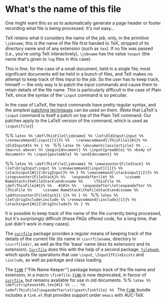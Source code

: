 # What's the name of this file

One might want this so as to automatically generate a page header or
footer recording what file is being processed.  It's not easy&hellip;

TeX retains what it considers the name of the _job_, only, in
the primitive `\jobname`; this is the name of the file first
handed to TeX, stripped of its directory name and of any extension
(such as `tex`).  If no file was passed (i.e., you're using
TeX interactively), `\jobname` has the value `texput`
(the name that's given to `log` files in this case).

This is fine, for the case of a small document, held in a single file;
most significant documents will be held in a bunch of files, and
TeX makes no attempt to keep track of files input to the
_job_.  So the user has to keep track, himself&nbsp;&mdash; the only way
is to patch the input commands and cause them to retain details of the
file name.  This is particularly difficult in the case of Plain TeX,
since the syntax of the `\input` command is so peculiar.

In the case of LaTeX, the input commands have pretty regular
syntax, and the simplest [patching techniques](./FAQ-patch.html) can be
used on them.  (Note that LaTeX's `\input` command is itself a
patch on top of the Plain TeX command.  Our patches apply to the
LaTeX version of the command, which is used as `\input{file}`)

%% ```latex
%% \def\ThisFile{\jobname}
%% \let\OldInput\input
%% \renewcommand{\input}[1]{%
%%   \renewcommand{\ThisFile}{#1}%
%%   \OldInput#1%
%% }
%% ```
%% ```latex
%% \documentclass{article}
%% ... (macros above)
%% \begin{document}
%% \input{preamble}
%% <body of document>
%% \input{postamble}
%% \end{document}
%% ```

%% ```latex
%% \def\ThisFile{\jobname}
%% \newcounter{FileStack}
%% \let\OrigInput\input
%% \renewcommand{\input}[1]{%
%%   \stackinput{#1}{\OrigInput}%
%% }
%% \newcommand{\stackinput}[2]{%
%%   \stepcounter{FileStack}%
%%   \expandafter\let
%%     \csname NameStack\theFileStack\endcsname
%%     \ThisFile
%%   \def\ThisFile{#1}%
%%   #2#1%
%%   \expandafter\let\expandafter
%%     \ThisFile
%%     \csname NameStack\theFileStack\endcsname
%%   \addtocounter{FileStack}{-1}%
%% }
%% ```
%% ```latex
%% \let\OrigInclude\include
%% \renewcommand{\include}[1]{%
%%   \stackinput{#1}{\OrigInclude}%
%% }
%% ```

It is possible to keep track of the name of the file currently being
processed, but it's surprisingly difficult (these FAQs offered
code, for a long time, that just didn't work in many cases).

The [`currfile`](http://ctan.org/pkg/currfile) package provides a regular means of keeping
track of the details of the current file (its name in
`\currfilename`, directory in `\currfiledir`, as well as the
file 'base' name (less its extension) and its extension).
[`Currfile`](http://ctan.org/pkg/Currfile) does this with the help of a second package,
[`filehook`](http://ctan.org/pkg/filehook), which spots file operations that use `\input`,
`\InputIfFileExists` and `\include`, as well as package and
class loading.

The [`FiNK`](http://ctan.org/pkg/FiNK) (''File Name Keeper'') package keeps track of the
file name and extension, in a macro `\finkfile`.  [`FiNK`](http://ctan.org/pkg/FiNK) is
now deprecated, in favour of [`currfile`](http://ctan.org/pkg/currfile), but remains available
for use in old documents.
%% ```latex
%% \def\striptexext#1.tex{#1}
%% ...
%% \edef\ThisFile{\expandafter\stripext\finkfile}
%% ```
The [`FiNK`](http://ctan.org/pkg/FiNK) bundle includes a `fink.el` that provides
support under `emacs` with AUC-TeX.

